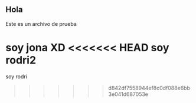 ## Hola


Este es un archivo de prueba

soy jona XD
<<<<<<< HEAD
soy rodri2
=======
soy rodri



>>>>>>> d842df7558944ef8c0df088e6bb3e041d687053e
